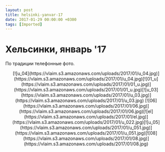 ```yaml
---
layout: post
title: helsinki-yanvar-17
date: 2017-01-29 00:00:00 +0300
tags: [Imported]
---
```

# Хельсинки, январь '17

По традиции телефонные фото.

<center>[![u_04](https://vlaim.s3.amazonaws.com/uploads/2017/01/u_04.jpg)](https://vlaim.s3.amazonaws.com/uploads/2017/01/u_04.jpg)[![01_u](https://vlaim.s3.amazonaws.com/uploads/2017/01/01_u.jpg)](https://vlaim.s3.amazonaws.com/uploads/2017/01/01_u.jpg)[![u_03](https://vlaim.s3.amazonaws.com/uploads/2017/01/u_03.jpg)](https://vlaim.s3.amazonaws.com/uploads/2017/01/u_03.jpg) [![06](https://vlaim.s3.amazonaws.com/uploads/2017/01/06.jpg)](https://vlaim.s3.amazonaws.com/uploads/2017/01/06.jpg)[![el](https://vlaim.s3.amazonaws.com/uploads/2017/01/el.jpg)](https://vlaim.s3.amazonaws.com/uploads/2017/01/u_022.jpg)[![u_05](https://vlaim.s3.amazonaws.com/uploads/2017/01/u_051.jpg)](https://vlaim.s3.amazonaws.com/uploads/2017/01/u_051.jpg)[![08](https://vlaim.s3.amazonaws.com/uploads/2017/01/08.jpg)](https://vlaim.s3.amazonaws.com/uploads/2017/01/08.jpg)</center>